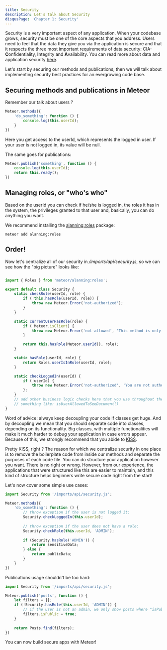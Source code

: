 ```yaml
---
title: Security
description: Let's talk about Security
disqusPage: 'Chapter 1: Security'
---
```


Security is a very important aspect of any application. When your codebase grows, security must be one of the core aspects 
that you address. Users need to feel that the data they give you via the application is secure and that it respects the three 
most important requirements of data security: CIA-**C**onfidentiality, **I**ntegrity and **A**vailability. 
You can read more about data and application security [here](https://www.owasp.org/index.php/Main_Page).
 
Let's start by securing our methods and publications, then we will talk about implementing security best practices for an evergrowing code base.

## Securing methods and publications in Meteor

Remember our talk about users ?
```js
Meteor.methods({
    'do_something': function () {
        console.log(this.userId);
    }
})
```
Here you get access to the userId, which represents the logged in user. If your user is not logged in, its value will be null.


The same goes for publications:
```js
Meteor.publish('something', function () {
    console.log(this.userId);
    return this.ready(); 
})
```

## Managing roles, or "who's who"

Based on the userId you can check if he/she is logged in, the roles it has in the system, the privileges granted to 
that user and, basically, you can do anything you want.

We recommend installing the [alanning:roles](https://atmospherejs.com/alanning/roles) package:
```
meteor add alanning:roles
```

## Order!

Now let's centralize all of our security in */imports/api/security.js*, so we can see how the "big picture" looks like:
```js

import { Roles } from 'meteor/alanning:roles';

export default class Security {
    static checkRole(userId, role) {
        if (!this.hasRole(userId, role)) {
            throw new Meteor.Error('not-authorized');
        }
    }

    static currentUserHasRole(role) {
        if (!Meteor.isClient) {
            throw new Meteor.Error('not-allowed', 'This method is only available on the client');
        }

        return this.hasRole(Meteor.userId(), role);
    }

    static hasRole(userId, role) {
        return Roles.userIsInRole(userId, role);
    }

    static checkLoggedIn(userId) {
        if (!userId) {
            throw new Meteor.Error('not-authorized', 'You are not authorized');
        };
    }
    // add other business logic checks here that you use throughout the app
    // something like: isUserAllowedToSeeDocument()
}
```
Word of advice: always keep decoupling your code if classes get huge. And by decoupling we mean that you should separate 
code into classes, depending on its functionality. Big classes, with multiple functionalities will make it much harder 
to debug your application in case errors appear. Because of this, we strongly recommend that you abide to [KISS](https://en.wikipedia.org/wiki/KISS_principle). 

Pretty KISS, right ? The reason for which we centralize security in one place is to remove the boilerplate code from 
inside our methods and separate the purposes of each code file. 
You can do structure your application however you want. There is no right or wrong.
However, from our experience, the applications that were structured like this are easier to maintain, and this kind of structure
 helps beginners write secure code right from the start!

Let's now cover some simple use cases:
```js
import Security from '/imports/api/security.js';

Meteor.methods({
    'do_something': function () {
        // throw exception if the user is not logged it:
        Security.checkLoggedIn(this.userId);
        
        // throw exception if the user does not have a role:
        Security.checkRole(this.userId, 'ADMIN');
        
        if (Security.hasRole('ADMIN')) {
            return sensitiveData;
        } else {
            return publicData;
        }
    }
})
```

Publications usage shouldn't be too hard:
```js
import Security from '/imports/api/security.js';

Meteor.publish('posts', function () {
    let filters = {};
    if (!Security.hasRole(this.userId, 'ADMIN')) {
        // if the user is not an admin, we only show posts where "isPublic" is true
        filters.isPublic = true;
    }
    
    return Posts.find(filters);
})
```

You can now build secure apps with Meteor!